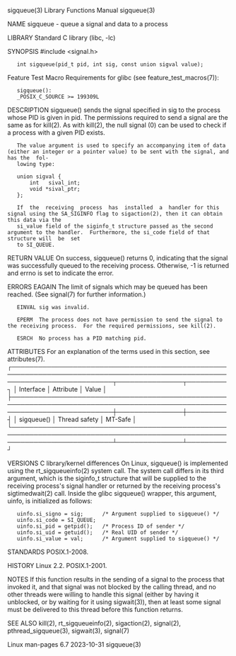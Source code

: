 sigqueue(3)							   Library Functions Manual							   sigqueue(3)

NAME
       sigqueue - queue a signal and data to a process

LIBRARY
       Standard C library (libc, -lc)

SYNOPSIS
       #include <signal.h>

       int sigqueue(pid_t pid, int sig, const union sigval value);

   Feature Test Macro Requirements for glibc (see feature_test_macros(7)):

       sigqueue():
	   _POSIX_C_SOURCE >= 199309L

DESCRIPTION
       sigqueue()  sends  the signal specified in sig to the process whose PID is given in pid.	 The permissions required to send a signal are the same as for
       kill(2).	 As with kill(2), the null signal (0) can be used to check if a process with a given PID exists.

       The value argument is used to specify an accompanying item of data (either an integer or a pointer value) to be sent with the signal, and has the  fol‐
       lowing type:

	   union sigval {
	       int   sival_int;
	       void *sival_ptr;
	   };

       If  the	receiving  process  has	 installed  a  handler for this signal using the SA_SIGINFO flag to sigaction(2), then it can obtain this data via the
       si_value field of the siginfo_t structure passed as the second argument to the handler.	Furthermore, the si_code field of that structure will  be  set
       to SI_QUEUE.

RETURN VALUE
       On  success, sigqueue() returns 0, indicating that the signal was successfully queued to the receiving process.	Otherwise, -1 is returned and errno is
       set to indicate the error.

ERRORS
       EAGAIN The limit of signals which may be queued has been reached.  (See signal(7) for further information.)

       EINVAL sig was invalid.

       EPERM  The process does not have permission to send the signal to the receiving process.	 For the required permissions, see kill(2).

       ESRCH  No process has a PID matching pid.

ATTRIBUTES
       For an explanation of the terms used in this section, see attributes(7).
       ┌───────────────────────────────────────────────────────────────────────────────────────────────────────────────────────────┬───────────────┬─────────┐
       │ Interface														   │ Attribute	   │ Value   │
       ├───────────────────────────────────────────────────────────────────────────────────────────────────────────────────────────┼───────────────┼─────────┤
       │ sigqueue()														   │ Thread safety │ MT-Safe │
       └───────────────────────────────────────────────────────────────────────────────────────────────────────────────────────────┴───────────────┴─────────┘

VERSIONS
   C library/kernel differences
       On Linux, sigqueue() is implemented using the rt_sigqueueinfo(2) system call.  The system call differs in its third argument, which  is	the  siginfo_t
       structure  that	will  be  supplied  to the receiving process's signal handler or returned by the receiving process's sigtimedwait(2) call.  Inside the
       glibc sigqueue() wrapper, this argument, uinfo, is initialized as follows:

	   uinfo.si_signo = sig;      /* Argument supplied to sigqueue() */
	   uinfo.si_code = SI_QUEUE;
	   uinfo.si_pid = getpid();   /* Process ID of sender */
	   uinfo.si_uid = getuid();   /* Real UID of sender */
	   uinfo.si_value = val;      /* Argument supplied to sigqueue() */

STANDARDS
       POSIX.1-2008.

HISTORY
       Linux 2.2.  POSIX.1-2001.

NOTES
       If this function results in the sending of a signal to the process that invoked it, and that signal was not blocked by the calling thread, and no other
       threads were willing to handle this signal (either by having it unblocked, or by waiting for it using sigwait(3)), then at least some  signal  must  be
       delivered to this thread before this function returns.

SEE ALSO
       kill(2), rt_sigqueueinfo(2), sigaction(2), signal(2), pthread_sigqueue(3), sigwait(3), signal(7)

Linux man-pages 6.7							  2023-10-31								   sigqueue(3)
